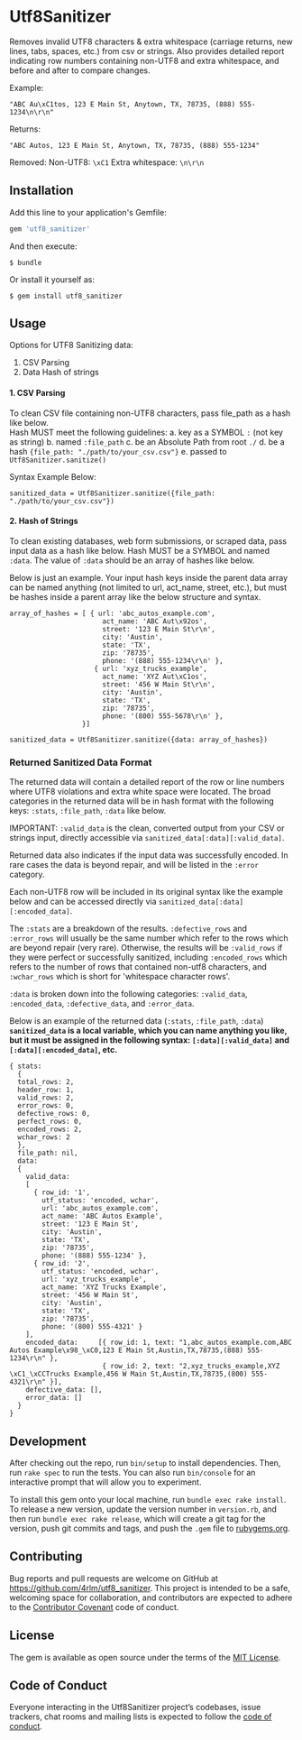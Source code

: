 # Utf8Sanitizer

Removes invalid UTF8 characters & extra whitespace (carriage returns, new lines, tabs, spaces, etc.) from csv or strings. Also provides detailed report indicating row numbers containing non-UTF8 and extra whitespace, and before and after to compare changes.

Example:
```
"ABC Au\xC1tos, 123 E Main St, Anytown, TX, 78735, (888) 555-1234\n\r\n"
```

Returns:
```
"ABC Autos, 123 E Main St, Anytown, TX, 78735, (888) 555-1234"
```

Removed:
Non-UTF8: `\xC1`
Extra whitespace: `\n\r\n`


## Installation

Add this line to your application's Gemfile:

```ruby
gem 'utf8_sanitizer'
```

And then execute:

    $ bundle

Or install it yourself as:

    $ gem install utf8_sanitizer

## Usage

Options for UTF8 Sanitizing data:
1. CSV Parsing
2. Data Hash of strings

#### 1. CSV Parsing
To clean CSV file containing non-UTF8 characters, pass file_path as a hash like below.  
Hash MUST meet the following guidelines:
a. key as a SYMBOL `:` (not key as string)
b. named `:file_path`
c. be an Absolute Path from root `./`
d. be a hash `{file_path: "./path/to/your_csv.csv"}`
e. passed to `Utf8Sanitizer.sanitize()`

Syntax Example Below:
```
sanitized_data = Utf8Sanitizer.sanitize({file_path: "./path/to/your_csv.csv"})
```

#### 2. Hash of Strings
To clean existing databases, web form submissions, or scraped data, pass input data as a hash like below.  Hash MUST be a SYMBOL and named `:data`.  The value of `:data` should be an array of hashes like below.  

Below is just an example.  Your input hash keys inside the parent data array can be named anything (not limited to url, act_name, street, etc.), but must be hashes inside a parent array like the below structure and syntax.
```
array_of_hashes = [ { url: 'abc_autos_example.com',
                       act_name: 'ABC Aut\x92os',
                       street: '123 E Main St\r\n',
                       city: 'Austin',
                       state: 'TX',
                       zip: '78735',
                       phone: '(888) 555-1234\r\n' },
                     { url: 'xyz_trucks_example',
                       act_name: 'XYZ Aut\xC1os',
                       street: '456 W Main St\r\n',
                       city: 'Austin',
                       state: 'TX',
                       zip: '78735',
                       phone: '(800) 555-5678\r\n' },
                  }]

sanitized_data = Utf8Sanitizer.sanitize({data: array_of_hashes})
```

### Returned Sanitized Data Format
The returned data will contain a detailed report of the row or line numbers where UTF8 violations and extra white space were located.  The broad categories in the returned data will be in hash format with the following keys: `:stats`, `:file_path`, `:data` like below.

IMPORTANT: `:valid_data` is the clean, converted output from your CSV or strings input, directly accessible via `sanitized_data[:data][:valid_data]`.

Returned data also indicates if the input data was successfully encoded. In rare cases the data is beyond repair, and will be listed in the `:error` category.   

Each non-UTF8 row will be included in its original syntax like the example below and can be accessed directly via `sanitized_data[:data][:encoded_data]`.

The `:stats` are a breakdown of the results. `:defective_rows` and `:error_rows` will usually be the same number which refer to the rows which are beyond repair (very rare). Otherwise, the results will be `:valid_rows` if they were perfect or successfully sanitized, including `:encoded_rows` which refers to the number of rows that contained non-utf8 characters, and `:wchar_rows` which is short for 'whitespace character rows'.

`:data` is broken down into the following categories: `:valid_data`, `:encoded_data`, `:defective_data`, and `:error_data`.

Below is an example of the returned data (`:stats`, `:file_path`, `:data`)
**`sanitized_data` is a local variable, which you can name anything you like, but it must be assigned in the following syntax: `[:data][:valid_data]` and `[:data][:encoded_data]`, etc.**

```
{ stats:
  {
  total_rows: 2,
  header_row: 1,
  valid_rows: 2,
  error_rows: 0,
  defective_rows: 0,
  perfect_rows: 0,
  encoded_rows: 2,
  wchar_rows: 2
  },
  file_path: nil,
  data:
  {
    valid_data:
    [
      { row_id: '1',
        utf_status: 'encoded, wchar',
        url: 'abc_autos_example.com',
        act_name: 'ABC Autos Example',
        street: '123 E Main St',
        city: 'Austin',
        state: 'TX',
        zip: '78735',
        phone: '(888) 555-1234' },
      { row_id: '2',
        utf_status: 'encoded, wchar',
        url: 'xyz_trucks_example',
        act_name: 'XYZ Trucks Example',
        street: '456 W Main St',
        city: 'Austin',
        state: 'TX',
        zip: '78735',
        phone: '(800) 555-4321' }
    ],
    encoded_data:     [{ row_id: 1, text: "1,abc_autos_example.com,ABC Autos Example\x98_\xC0,123 E Main St,Austin,TX,78735,(888) 555-1234\r\n" },
                       { row_id: 2, text: "2,xyz_trucks_example,XYZ \xC1_\xCCTrucks Example,456 W Main St,Austin,TX,78735,(800) 555-4321\r\n" }],
    defective_data: [],
    error_data: []
  }
}
```

## Development

After checking out the repo, run `bin/setup` to install dependencies. Then, run `rake spec` to run the tests. You can also run `bin/console` for an interactive prompt that will allow you to experiment.

To install this gem onto your local machine, run `bundle exec rake install`. To release a new version, update the version number in `version.rb`, and then run `bundle exec rake release`, which will create a git tag for the version, push git commits and tags, and push the `.gem` file to [rubygems.org](https://rubygems.org).

## Contributing

Bug reports and pull requests are welcome on GitHub at https://github.com/4rlm/utf8_sanitizer. This project is intended to be a safe, welcoming space for collaboration, and contributors are expected to adhere to the [Contributor Covenant](http://contributor-covenant.org) code of conduct.

## License

The gem is available as open source under the terms of the [MIT License](https://opensource.org/licenses/MIT).

## Code of Conduct

Everyone interacting in the Utf8Sanitizer project’s codebases, issue trackers, chat rooms and mailing lists is expected to follow the [code of conduct](https://github.com/4rlm/utf8_sanitizer/blob/master/CODE_OF_CONDUCT.md).
